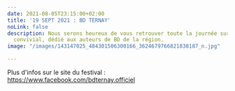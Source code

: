 ```yaml
---
date: 2021-08-05T23:15:00+02:00
title: '19 SEPT 2021 : BD TERNAY'
noLink: false
description: Nous serons heureux de vous retrouver toute la journée sur ce salon hyper
  convivial, dédié aux auteurs de BD de la région.
image: "/images/143147025_484301506300166_3624679766821838187_n.jpg"

---
```

Plus d'infos sur le site du festival : https://www.facebook.com/bdternay.officiel